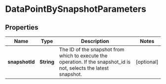 

# DataPointBySnapshotParameters


## Properties

| Name | Type | Description | Notes |
|------------ | ------------- | ------------- | -------------|
|**snapshotId** | **String** | The ID of the snapshot from which to execute the operation. If the snapshot_id is not, selects the latest snapshot. |  [optional] |



